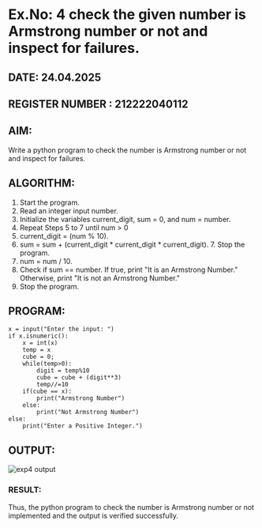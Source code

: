 # Ex.No: 4 check the given number is Armstrong number or not and inspect for failures.
## DATE: 24.04.2025                                                                          
## REGISTER NUMBER : 212222040112
## AIM: 
Write a python program to check the number is Armstrong number or not and inspect for failures.

## ALGORITHM:
1.  Start the program.
2.	Read an integer input number.
3.	Initialize the variables current_digit, sum = 0, and num = number.
4.	Repeat Steps 5 to 7 until num > 0
5.	current_digit = (num % 10).
6.	sum = sum + (current_digit * current_digit * current_digit). 7. Stop the program.
7.	num = num / 10.
8.	Check if sum == number. If true, print "It is an Armstrong Number." Otherwise, print "It is not an Armstrong Number."
9.	Stop the program.

## PROGRAM:
```
x = input("Enter the input: ") 
if x.isnumeric(): 
    x = int(x) 
    temp = x 
    cube = 0; 
    while(temp>0): 
        digit = temp%10 
        cube = cube + (digit**3) 
        temp//=10 
    if(cube == x): 
        print("Armstrong Number") 
    else: 
        print("Not Armstrong Number") 
else: 
    print("Enter a Positive Integer.")
```

## OUTPUT:

![exp4 output](https://github.com/user-attachments/assets/85a95f5e-4dbd-46d2-9030-3375c3c4facf)


### RESULT:
Thus, the python program to check the number is Armstrong number or not implemented and the output is verified successfully.


